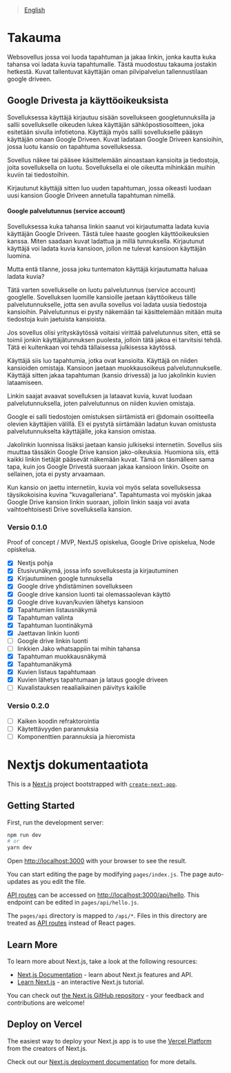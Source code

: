 > [English](https://github.com/miika1006/takauma/blob/main/README_en.md)

# Takauma

Websovellus jossa voi luoda tapahtuman ja jakaa linkin, jonka kautta kuka tahansa voi ladata kuvia tapahtumalle. Tästä muodostuu takauma jostakin hetkestä. Kuvat tallentuvat käyttäjän oman pilvipalvelun tallennustilaan google driveen.

## Google Drivesta ja käyttöoikeuksista

Sovelluksessa käyttäjä kirjautuu sisään sovellukseen googletunnuksilla ja sallii sovellukselle oikeuden lukea käyttäjän sähköpostiosoitteen, joka esitetään sivulla infotietona. Käyttäjä myös sallii sovellukselle pääsyn käyttäjän omaan Google Driveen. Kuvat ladataan Google Driveen kansioihin, jossa luotu kansio on tapahtuma sovelluksessa.

Sovellus näkee tai pääsee käsittelemään ainoastaan kansioita ja tiedostoja, joita sovelluksella on luotu. Sovelluksella ei ole oikeutta mihinkään muihin kuviin tai tiedostoihin.

Kirjautunut käyttäjä sitten luo uuden tapahtuman, jossa oikeasti luodaan uusi kansion Google Driveen annetulla tapahtuman nimellä.

#### Google palvelutunnus (service account)

Sovelluksessa kuka tahansa linkin saanut voi kirjautumatta ladata kuvia käyttäjän Google Driveen. Tästä tulee haaste googlen käyttöoikeuksien kanssa. Miten saadaan kuvat ladattua ja millä tunnuksella. Kirjautunut käyttäjä voi ladata kuvia kansioon, jollon ne tulevat kansioon käyttäjän luomina.

Mutta entä tilanne, jossa joku tuntematon käyttäjä kirjautumatta haluaa ladata kuvia?

Tätä varten sovellukselle on luotu palvelutunnus (service account) googlelle. Sovelluksen luomille kansioille jaetaan käyttöoikeus tälle palvelutunnukselle, jotta sen avulla sovellus voi ladata uusia tiedostoja kansioihin. Palvelutunnus ei pysty näkemään tai käsittelemään mitään muita tiedostoja kuin jaetuista kansioista.

Jos sovellus olisi yrityskäytössä voitaisi virittää palvelutunnus siten, että se toimii jonkin käyttäjätunnuksen puolesta, jolloin tätä jakoa ei tarvitsisi tehdä. Tätä ei kuitenkaan voi tehdä tällaisessa julkisessa käytössä.

Käyttäjä siis luo tapahtumia, jotka ovat kansioita. Käyttäjä on niiden kansioiden omistaja. Kansioon jaetaan muokkausoikeus palvelutunnukselle. Käyttäjä sitten jakaa tapahtuman (kansio drivessä) ja luo jakolinkin kuvien lataamiseen.

Linkin saajat avaavat sovelluksen ja lataavat kuvia, kuvat luodaan palvelutunnuksella, joten palvelutunnus on niiden kuvien omistaja.

Google ei salli tiedostojen omistuksen siirtämistä eri @domain osoitteella olevien käyttäjien välillä. Eli ei pystytä siirtämään ladatun kuvan omistusta palvelutunnukselta käyttäjälle, joka kansion omistaa.

Jakolinkin luonnissa lisäksi jaetaan kansio julkiseksi internetiin. Sovellus siis muuttaa tässäkin Google Drive kansion jako-oikeuksia. Huomiona siis, että kaikki linkin tietäjät pääsevät näkemään kuvat. Tämä on täsmälleen sama tapa, kuin jos Google Drivestä suoraan jakaa kansioon linkin. Osoite on sellainen, jota ei pysty arvaamaan.

Kun kansio on jaettu internetiin, kuvia voi myös selata sovelluksessa täysikokoisina kuvina "kuvagalleriana". Tapahtumasta voi myöskin jakaa Google Drive kansion linkin suoraan, jolloin linkin saaja voi avata vaihtoehtoisesti Drive sovelluksella kansion.

### Versio 0.1.0

Proof of concept / MVP, NextJS opiskelua, Google Drive opiskelua, Node opiskelua.

- [x] Nextjs pohja
- [x] Etusivunäkymä, jossa info sovelluksesta ja kirjautuminen
- [x] Kirjautuminen google tunnuksella
- [x] Google drive yhdistäminen sovellukseen
- [x] Google drive kansion luonti tai olemassaolevan käyttö
- [x] Google drive kuvan/kuvien lähetys kansioon
- [x] Tapahtumien listausnäkymä
- [x] Tapahtuman valinta
- [x] Tapahtuman luontinäkymä
- [x] Jaettavan linkin luonti
- [ ] Google drive linkin luonti
- [ ] linkkien Jako whatsappiin tai mihin tahansa
- [x] Tapahtuman muokkausnäkymä
- [x] Tapahtumanäkymä
- [x] Kuvien listaus tapahtumaan
- [x] Kuvien lähetys tapahtumaan ja lataus google driveen
- [ ] Kuvalistauksen reaaliaikainen päivitys kaikille

### Versio 0.2.0

- [ ] Kaiken koodin refraktorointia
- [ ] Käytettävyyden parannuksia
- [ ] Komponenttien parannuksia ja hieromista

# Nextjs dokumentaatiota

This is a [Next.js](https://nextjs.org/) project bootstrapped with [`create-next-app`](https://github.com/vercel/next.js/tree/canary/packages/create-next-app).

## Getting Started

First, run the development server:

```bash
npm run dev
# or
yarn dev
```

Open [http://localhost:3000](http://localhost:3000) with your browser to see the result.

You can start editing the page by modifying `pages/index.js`. The page auto-updates as you edit the file.

[API routes](https://nextjs.org/docs/api-routes/introduction) can be accessed on [http://localhost:3000/api/hello](http://localhost:3000/api/hello). This endpoint can be edited in `pages/api/hello.js`.

The `pages/api` directory is mapped to `/api/*`. Files in this directory are treated as [API routes](https://nextjs.org/docs/api-routes/introduction) instead of React pages.

## Learn More

To learn more about Next.js, take a look at the following resources:

- [Next.js Documentation](https://nextjs.org/docs) - learn about Next.js features and API.
- [Learn Next.js](https://nextjs.org/learn) - an interactive Next.js tutorial.

You can check out [the Next.js GitHub repository](https://github.com/vercel/next.js/) - your feedback and contributions are welcome!

## Deploy on Vercel

The easiest way to deploy your Next.js app is to use the [Vercel Platform](https://vercel.com/new?utm_medium=default-template&filter=next.js&utm_source=create-next-app&utm_campaign=create-next-app-readme) from the creators of Next.js.

Check out our [Next.js deployment documentation](https://nextjs.org/docs/deployment) for more details.
